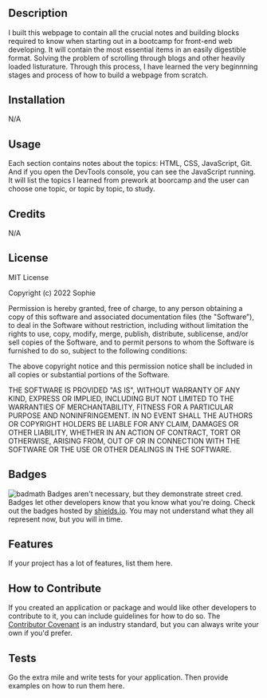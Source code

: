 # <Prework Study Guide Webpage SP>

## Description

I built this webpage to contain all the crucial notes and building blocks required to know when starting out in a bootcamp for front-end web developing. It will contain the most essential items in an easily digestible format. Solving the problem of scrolling through blogs and other heavily loaded listurature. Through this process, I have learned the very beginnning stages and process of how to build a webpage from scratch.

## Installation

N/A

## Usage

Each section contains notes about the topics: HTML, CSS, JavaScript, Git. And if you open the DevTools console, you can see the JavaScript running. It will list the topics I learned from prework at boorcamp and the user can choose one topic, or topic by topic, to study.

## Credits

N/A

## License

MIT License

Copyright (c) 2022 Sophie

Permission is hereby granted, free of charge, to any person obtaining a copy
of this software and associated documentation files (the "Software"), to deal
in the Software without restriction, including without limitation the rights
to use, copy, modify, merge, publish, distribute, sublicense, and/or sell
copies of the Software, and to permit persons to whom the Software is
furnished to do so, subject to the following conditions:

The above copyright notice and this permission notice shall be included in all
copies or substantial portions of the Software.

THE SOFTWARE IS PROVIDED "AS IS", WITHOUT WARRANTY OF ANY KIND, EXPRESS OR
IMPLIED, INCLUDING BUT NOT LIMITED TO THE WARRANTIES OF MERCHANTABILITY,
FITNESS FOR A PARTICULAR PURPOSE AND NONINFRINGEMENT. IN NO EVENT SHALL THE
AUTHORS OR COPYRIGHT HOLDERS BE LIABLE FOR ANY CLAIM, DAMAGES OR OTHER
LIABILITY, WHETHER IN AN ACTION OF CONTRACT, TORT OR OTHERWISE, ARISING FROM,
OUT OF OR IN CONNECTION WITH THE SOFTWARE OR THE USE OR OTHER DEALINGS IN THE
SOFTWARE.

## Badges

![badmath](https://img.shields.io/github/languages/top/nielsenjared/badmath)
Badges aren't necessary, but they demonstrate street cred. Badges let other developers know that you know what you're doing. Check out the badges hosted by [shields.io](https://shields.io/). You may not understand what they all represent now, but you will in time.

## Features

If your project has a lot of features, list them here.

## How to Contribute

If you created an application or package and would like other developers to contribute to it, you can include guidelines for how to do so. The [Contributor Covenant](https://www.contributor-covenant.org/) is an industry standard, but you can always write your own if you'd prefer.

## Tests

Go the extra mile and write tests for your application. Then provide examples on how to run them here.
